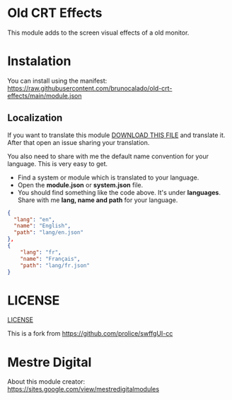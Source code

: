# Old CRT Effects
This module adds to the screen visual effects of a old monitor.

# Instalation
You can install using the manifest: https://raw.githubusercontent.com/brunocalado/old-crt-effects/main/module.json

## Localization

If you want to translate this module [DOWNLOAD THIS FILE](https://raw.githubusercontent.com/brunocalado/old-crt-effects/main/lang/en.json) and translate it. After that open an issue sharing your translation. 

You also need to share with me the default name convention for your language. This is very easy to get. 
- Find a system or module which is translated to your language. 
- Open the **module.json** or **system.json** file.
- You should find something like the code above. It's under **languages**. Share with me **lang, name and path** for your language.
```json
{
  "lang": "en",
  "name": "English",
  "path": "lang/en.json"
},
{
    "lang": "fr",
    "name": "Français",
    "path": "lang/fr.json"
}  
```

# LICENSE
[LICENSE](https://github.com/brunocalado/old-crt-effects/blob/main/LICENSE)

This is a fork from https://github.com/prolice/swffgUI-cc

# Mestre Digital
About this module creator: https://sites.google.com/view/mestredigitalmodules
